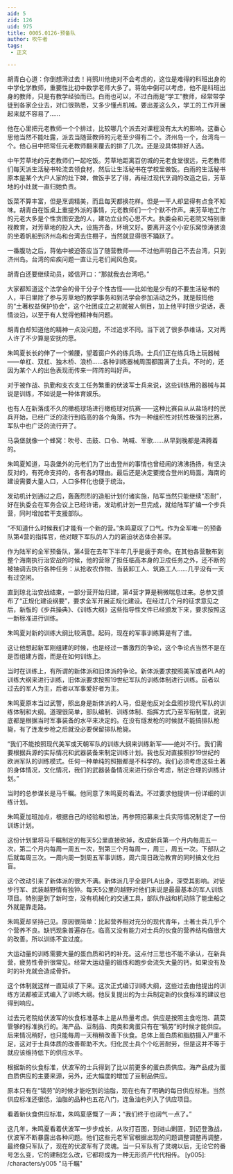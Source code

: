 ```yaml
---
aid: 5
zid: 126
uid: 975
title: 0005.0126-预备队
author: 吹牛者
tags: 
 - 正文

---
```




  胡青白心道：你倒想滑过去！肖照川他绝对不会考虑的，这位是难得的科班出身的中学化学教师，重要性比初中数学老师大多了。蒋佑中倒可以考虑，他不是科班出身的教师，只是有教学经验而已。白雨也可以，不过白雨是“学工”教师，经常带学徒到各家企业去，对口很熟悉，又多少懂点机械。要出差这么久，学工的工作开展起来就不容易了……

  他在心里把元老教师一个个排过，比较哪几个派去对课程没有太大的影响。这番心思他当然不能吐露，派去当随营教师的元老至少得有二个。济州岛一个，台湾岛一个。他心目中把常任元老教师翻来覆去的排了几次。还是没具体排好人选。

  中午芳草地的元老教师们一起吃饭。芳草地距离百仞城的元老食堂很远，元老教师们每天派生活秘书轮流去领食材，然后让生活秘书在学校里做饭。白雨的生活秘书原本是某个大户人家的灶下婢，做饭手艺了得，再经过现代烹调的改造之后，芳草地的小灶就一直归她负责。

  饭菜不算丰富，但是烹调精美，而且每天都换花样。但是一干人却显得有点食不知味。胡青白在饭桌上重提外派的事情，元老教师们一个个默不作声。来芳草地工作的元老大多是个性贪图安逸的人，建功立业的心思不大。执委会和元老院又特别重视教育，对芳草地的投入大，设施齐备，环境又好。要离开这个小安乐窝惊涛骇浪的坐着帆船到济州岛和台湾去住棚子，当然就显得很不踊跃了。

  一番腹功之后，蒋佑中被迫答应当了随营教师——不过他声明自己不去台湾，只到济州岛。台湾的疟疾问题一直让元老们闻风色变。

  胡青白还要继续动员，姬信开口：“那就我去台湾吧。”

  大家都知道这个法学会的骨干分子个性古怪——比如他是少有的不要生活秘书的人，平日里除了参与芳草地的教学事务和到法学会参加活动之外，就是鼓捣他的“土著权益保护协会”，这个社团成立之初就被人侧目，加上他平时很少说话，表情淡泊，以至于有人觉得他精神有问题。

  胡青白却知道他的精神一点没问题，不过追求不同。当下说了很多恭维话。又对两人许了不少算是安抚的愿。

  朱鸣夏长长的伸了一个懒腰，望着窗户外的练兵场。士兵们正在练兵场上玩器械——单杠、双杠、独木桥、浪桥……各种训练器械周围都围满了士兵。不时的，还因为某个人的出色表现而传来一阵阵的叫好声。

  对于被作战、执勤和支农支工任务繁重的伏波军士兵来说，这些训练用的器械与其说是训练，不如说是一种体育娱乐。

  也有人在新落成不久的橄榄球场进行橄榄球对抗赛——这种比赛自从从盐场村的民兵开始，已经广泛的流行到临高的各个角落。作为一种组织性对抗性极强的比赛，军队中也广泛的流行开了。

  马袅堡就像一个蜂窝：吹号、击鼓、口令、呐喊、军歌……从早到晚都是沸腾着的。

  朱鸣夏知道，马袅堡外的元老们为了出击登州的事情也曾经闹的沸沸扬扬，有坚决反对的，有死命支持的，各有各的理由。最后还是决定要搅合登州的局面。海南的建设需要大量人口，人口多样化也便于统治。

  发动机计划通过之后，轰轰烈烈的造船计划付诸实施，陆军当然只能继续“忍耐”，好在执委会在军务会议上已经许诺，发动机计划一旦完成，就给陆军扩编一个步兵营，同时增加若干支援部队。

  “不知道什么时候我们才能有一个新的营。”朱鸣夏叹了口气。作为全军唯一的预备队第4营的指挥官，他对眼下军队的人力的窘迫状态体会甚深。

  作为陆军的全军预备队，第4营在去年下半年几乎是疲于奔命。在其他各营散布到整个海南执行治安战的时候，他的营除了担任临高本身的卫戍任务之外，还不断的被抽调去执行各种任务：从抢收农作物、当装卸工人、筑路工人……几乎没有一天有过空闲。

  直到琼北治安战结束，一部分营开始归建，第4营才算是稍微喘息过来。总参又颁布了“正规化建设纲要”，要求全军开展正规化建设。在经过几个月的征求意见之后，新版的《步兵操典》、《训练大纲》这些指导性文件已经颁发下来，要求按照这一新标准进行训练。

  朱鸣夏对新的训练大纲比较满意。起码，现在的军事训练算是有了谱。

  这让他想起新军刚组建的时候，也是经过一番激烈的争论，这个争论点当然不是在是否组建方面，而是在如何训练上。

  当时在训练上，有所谓的新体派和旧体派的争论。新体派要求按照美军或者PLA的训练大纲来进行训练，旧体派要求按照19世纪军队的训练体制进行训练。前者以过去的军人为主，后者以军事爱好者为主。

  朱鸣夏原本当过武警，照出身是新体派的人马，但是他反对全盘照抄现代军队的训练体制和大纲。道理很简单，部队编制、训练体制、指挥方式乃至军衔制度，说到底都是根据当时军事装备的水平来决定的。在没有燧发枪的时候就不能搞排队枪毙，有了连发步枪之后就没必要保留排队枪毙。

  “我们不能按照现代美军或天朝军队的训练大纲来训练新军——绝对不行。我们需要根据兵源的实际情况和武器装备来制定训练计划。我也反对直接照抄19世纪的欧洲军队的训练模式。任何一种单纯的照搬都是不科学的。我们必须考虑这些土著的身体情况，文化情况，我们的武器装备情况来进行综合考虑，制定合理的训练计划。”

  当时的总参谋长是马千瞩。他同意了朱鸣夏的看法。不过要求他提供一份详细的训练计划。

  朱鸣夏加班加点，根据自己的经验和想法，再参照招募来士兵实际情况制定了一份训练计划。

  这份计划里将马千瞩制定的每天5公里直接砍掉，改成新兵第一个月内每周五一次，第二个月内每周一周五一次，到第三个月每周一，周三，周五一次。下部队之后就每周三次。一周内周一到周五军事训练，周六周日政治教育的同时搞文化扫盲。

  这个改动引来了新体派的很大不满。新体派几乎全是PLA出身，深受其影响。对徒步行军、武装越野情有独钟。每天5公里的越野对他们来说是最最基本的军人训练项目。特别是到了新时空，没有机械化的交通工具，部队作战和机动除了能坐船之外就是靠走路。

  朱鸣夏却坚持己见。原因很简单：比起营养相对充分的现代青年，土著士兵几乎个个营养不良。缺钙现象普遍存在。临高又没有能力对士兵的伙食的营养结构做很大的改善。所以训练不宜过度。

  大运动量的训练需要大量的蛋白质和钙的补充。这点付三思也不能不承认，在新兵营，疲劳性骨折很常见。经常大运动量的锻炼和跑步会流失大量的钙，如果没有及时的补充就会造成骨折。

  这个体制就这样一直延续了下来。这次正式编订训练大纲，这些过去由他提出的训练方法都被正式编入了训练大纲。他反复提出的为士兵制定新的伙食标准的建议也得到响应。

  过去元老院给伏波军的伙食标准基本上是从热量考虑。供应是按照主食吃饱、蔬菜管够的标准执行的。海产品、豆制品、肉类和禽蛋只有在“犒劳”的时候才能供应。后来情况稍好，也只能每周一天稍稍改善下伙食。总体上蛋白质和脂肪摄入严重不足，这对于士兵体质的改善帮助不大。归化民士兵个个吃苦耐劳，但是这并不等于就应该维持低下的供应水平。

  根据新的伙食标准，伏波军的士兵得到了比以前更多的蛋白质供应。海产品成为蛋白质供应的主要来源，另外，还大幅度的增加了豆制品供应。

  原本只有在“犒劳”的时候才能吃到的油脂，现在也有了明确的每日供应标准。当然供应标准还很低，油脂的品种也五花八门，连鱼油也列入了供应项目。

  看着新伙食供应标准，朱鸣夏感慨了一声；“我们终于也阔气一点了。”

  这几年，朱鸣夏看着伏波军一步步成长，从攻打百图，到进山剿匪，到迈登激战，伏波军不断暴露出各种问题。他们这些元老军官根据出现的问题调整调整再调整，最终像只军队了，现在的伏波军有了灵魂。当一只军队有了灵魂以后，无论它的番号怎么变，它的建制怎么改，它都将成为一种无形资产代代相传。
[y005]: /characters/y005 "马千瞩"


